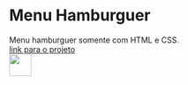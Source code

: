 # Menu Hamburguer
 Menu hamburguer somente com HTML e CSS.<br/>
 [link para o projeto](https://evandrocalado.github.io/menu-hamburguer-css/)<br/>
 <img src="/menu-hamburguer-css/Menu.jpg" width="40" height="40"/>

